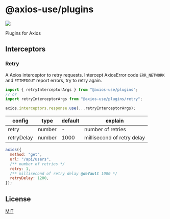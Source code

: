 # @axios-use/plugins

[![](https://img.shields.io/npm/v/@axios-use/plugins.svg)](https://www.npmjs.com/package/@axios-use/plugins)

Plugins for Axios

## Interceptors

### Retry

A Axios interceptor to retry requests. Intercept AxiosError code `ERR_NETWORK` and `ETIMEDOUT` report errors, try to retry again.

```js
import { retryInterceptorArgs } from "@axios-use/plugins";
// or
import retryInterceptorArgs from "@axios-use/plugins/retry";

axios.interceptors.response.use(...retryInterceptorArgs);
```

| config     | type   | default | explain                    |
| ---------- | ------ | ------- | -------------------------- |
| retry      | number | -       | number of retries          |
| retryDelay | number | 1000    | millisecond of retry delay |

```js
axios({
  method: "get",
  url: "/api/users",
  /** number of retries */
  retry: 1,
  /** millisecond of retry delay @default 1000 */
  retryDelay: 1200,
});
```

## License

[MIT](./LICENSE)
